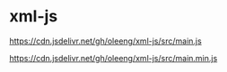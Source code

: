 # xml-js

https://cdn.jsdelivr.net/gh/oleeng/xml-js/src/main.js

https://cdn.jsdelivr.net/gh/oleeng/xml-js/src/main.min.js
